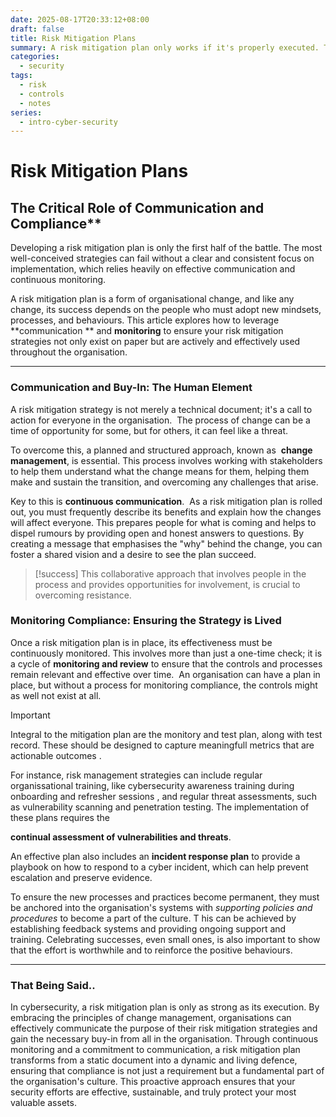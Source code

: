 ```yaml
---
date: 2025-08-17T20:33:12+08:00
draft: false
title: Risk Mitigation Plans
summary: A risk mitigation plan only works if it's properly executed. This requires change management principles to communicate with everyone, get their buy-in, and continuously monitor that the new processes are being followed. This turns the plan from a static document into a living part of the organisation's culture.
categories:
  - security
tags:
  - risk
  - controls
  - notes
series:
  - intro-cyber-security
---
```

 
 # Risk Mitigation Plans
 
 ##  The Critical Role of Communication and Compliance**

Developing a risk mitigation plan is only the first half of the battle.  The most well-conceived strategies can fail without a clear and consistent focus on implementation, which relies heavily on effective communication and continuous monitoring.   

A risk mitigation plan is a form of organisational change, and like any change, its success depends on the people who must adopt new mindsets, processes, and behaviours. This article explores how to leverage **communication ** and  **monitoring** to ensure your risk mitigation strategies not only exist on paper but are actively and effectively used throughout the organisation.

---

### Communication and Buy-In: The Human Element

A risk mitigation strategy is not merely a technical document; it's a call to action for everyone in the organisation.  The process of change can be a time of opportunity for some, but for others, it can feel like a threat.  

To overcome this, a planned and structured approach, known as  **change management**, is essential. This process involves working with stakeholders to help them understand what the change means for them, helping them make and sustain the transition, and overcoming any challenges that arise.

Key to this is **continuous communication**.   As a risk mitigation plan is rolled out, you must frequently describe its benefits and explain how the changes will affect everyone. This prepares people for what is coming and helps to dispel rumours by providing open and honest answers to questions. By creating a message that emphasises the "why" behind the change, you can foster a shared vision and a desire to see the plan succeed. 

> [!success]
> This collaborative approach that involves people in the process and provides opportunities for involvement, is crucial to overcoming resistance.

### Monitoring Compliance: Ensuring the Strategy is Lived

Once a risk mitigation plan is in place, its effectiveness must be continuously monitored.  This involves more than just a one-time check; it is a cycle of **monitoring and review** to ensure that the controls and processes remain relevant and effective over time.   An organisation can have a plan in place, but without a process for monitoring compliance, the controls might as well not exist at all.

>[!important]
>Integral to the mitigation plan are the monitory and test plan, along with  test record.  These should be designed to capture meaningfull metrics that are actionable outcomes .

For instance, risk management strategies can include regular organissational training, like cybersecurity awareness training during onboarding and refresher sessions , and regular threat assessments, such as vulnerability scanning and penetration testing. The implementation of these plans requires the 

**continual assessment of vulnerabilities and threats**.  

An effective plan also includes an **incident response plan** to provide a playbook on how to respond to a cyber incident, which can help prevent escalation and preserve evidence.

To ensure the new processes and practices become permanent, they must be anchored into the organisation's systems with *supporting policies and procedures*   to become a part of the culture. T his can be achieved by establishing feedback systems and providing ongoing support and training. Celebrating successes, even small ones, is also important to show that the effort is worthwhile and to reinforce the positive behaviours.

---

### That Being Said..

In cybersecurity, a risk mitigation plan is only as strong as its execution.  By embracing the principles of change management, organisations can effectively communicate the purpose of their risk mitigation strategies and gain the necessary buy-in from all in the organisation.  Through continuous monitoring and a commitment to communication, a risk mitigation plan transforms from a static document into a dynamic and living defence, ensuring that compliance is not just a requirement but a fundamental part of the organisation's culture.  This proactive approach ensures that your security efforts are effective, sustainable, and truly protect your most valuable assets.